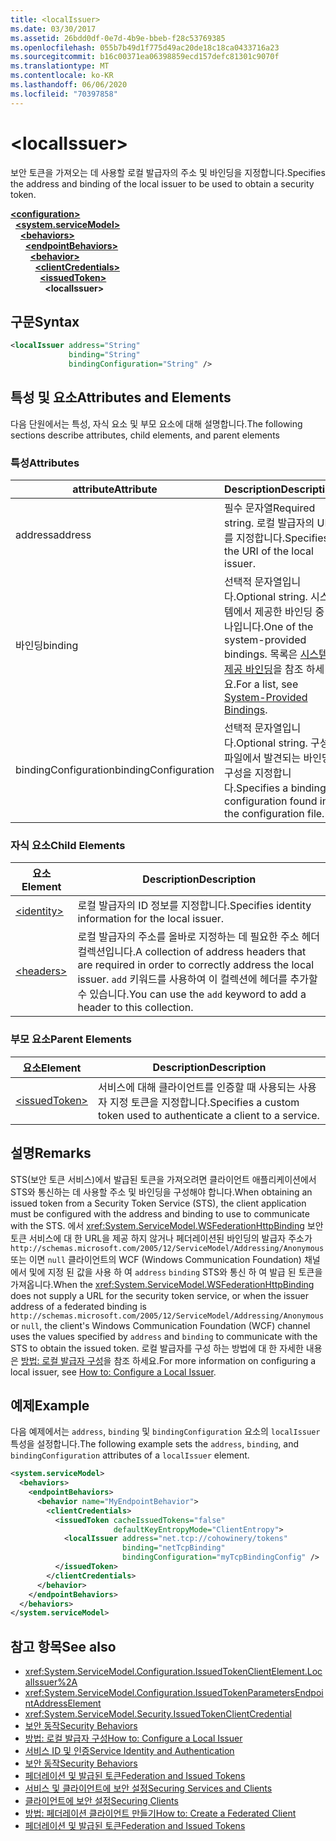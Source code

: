 ```yaml
---
title: <localIssuer>
ms.date: 03/30/2017
ms.assetid: 26bdd0df-0e7d-4b9e-bbeb-f28c53769385
ms.openlocfilehash: 055b7b49d1f775d49ac20de18c18ca0433716a23
ms.sourcegitcommit: b16c00371ea06398859ecd157defc81301c9070f
ms.translationtype: MT
ms.contentlocale: ko-KR
ms.lasthandoff: 06/06/2020
ms.locfileid: "70397858"
---
```

# \<localIssuer>
<span data-ttu-id="16954-101">보안 토큰을 가져오는 데 사용할 로컬 발급자의 주소 및 바인딩을 지정합니다.</span><span class="sxs-lookup"><span data-stu-id="16954-101">Specifies the address and binding of the local issuer to be used to obtain a security token.</span></span>  
  
[**\<configuration>**](../configuration-element.md)\
&nbsp;&nbsp;[**\<system.serviceModel>**](system-servicemodel.md)\
&nbsp;&nbsp;&nbsp;&nbsp;[**\<behaviors>**](behaviors.md)\
&nbsp;&nbsp;&nbsp;&nbsp;&nbsp;&nbsp;[**\<endpointBehaviors>**](endpointbehaviors.md)\
&nbsp;&nbsp;&nbsp;&nbsp;&nbsp;&nbsp;&nbsp;&nbsp;[**\<behavior>**](behavior-of-endpointbehaviors.md)\
&nbsp;&nbsp;&nbsp;&nbsp;&nbsp;&nbsp;&nbsp;&nbsp;&nbsp;&nbsp;[**\<clientCredentials>**](clientcredentials.md)\
&nbsp;&nbsp;&nbsp;&nbsp;&nbsp;&nbsp;&nbsp;&nbsp;&nbsp;&nbsp;&nbsp;&nbsp;[**\<issuedToken>**](issuedtoken.md)\
&nbsp;&nbsp;&nbsp;&nbsp;&nbsp;&nbsp;&nbsp;&nbsp;&nbsp;&nbsp;&nbsp;&nbsp;&nbsp;&nbsp;**\<localIssuer>**  
  
## <a name="syntax"></a><span data-ttu-id="16954-102">구문</span><span class="sxs-lookup"><span data-stu-id="16954-102">Syntax</span></span>  
  
```xml  
<localIssuer address="String"
             binding="String"
             bindingConfiguration="String" />
```  
  
## <a name="attributes-and-elements"></a><span data-ttu-id="16954-103">특성 및 요소</span><span class="sxs-lookup"><span data-stu-id="16954-103">Attributes and Elements</span></span>  
 <span data-ttu-id="16954-104">다음 단원에서는 특성, 자식 요소 및 부모 요소에 대해 설명합니다.</span><span class="sxs-lookup"><span data-stu-id="16954-104">The following sections describe attributes, child elements, and parent elements</span></span>  
  
### <a name="attributes"></a><span data-ttu-id="16954-105">특성</span><span class="sxs-lookup"><span data-stu-id="16954-105">Attributes</span></span>  
  
|<span data-ttu-id="16954-106">attribute</span><span class="sxs-lookup"><span data-stu-id="16954-106">Attribute</span></span>|<span data-ttu-id="16954-107">Description</span><span class="sxs-lookup"><span data-stu-id="16954-107">Description</span></span>|  
|---------------|-----------------|  
|<span data-ttu-id="16954-108">address</span><span class="sxs-lookup"><span data-stu-id="16954-108">address</span></span>|<span data-ttu-id="16954-109">필수 문자열</span><span class="sxs-lookup"><span data-stu-id="16954-109">Required string.</span></span> <span data-ttu-id="16954-110">로컬 발급자의 URI를 지정합니다.</span><span class="sxs-lookup"><span data-stu-id="16954-110">Specifies the URI of the local issuer.</span></span>|  
|<span data-ttu-id="16954-111">바인딩</span><span class="sxs-lookup"><span data-stu-id="16954-111">binding</span></span>|<span data-ttu-id="16954-112">선택적 문자열입니다.</span><span class="sxs-lookup"><span data-stu-id="16954-112">Optional string.</span></span> <span data-ttu-id="16954-113">시스템에서 제공한 바인딩 중 하나입니다.</span><span class="sxs-lookup"><span data-stu-id="16954-113">One of the system-provided bindings.</span></span> <span data-ttu-id="16954-114">목록은 [시스템 제공 바인딩](../../../wcf/system-provided-bindings.md)을 참조 하세요.</span><span class="sxs-lookup"><span data-stu-id="16954-114">For a list, see [System-Provided Bindings](../../../wcf/system-provided-bindings.md).</span></span>|  
|<span data-ttu-id="16954-115">bindingConfiguration</span><span class="sxs-lookup"><span data-stu-id="16954-115">bindingConfiguration</span></span>|<span data-ttu-id="16954-116">선택적 문자열입니다.</span><span class="sxs-lookup"><span data-stu-id="16954-116">Optional string.</span></span> <span data-ttu-id="16954-117">구성 파일에서 발견되는 바인딩 구성을 지정합니다.</span><span class="sxs-lookup"><span data-stu-id="16954-117">Specifies a binding configuration found in the configuration file.</span></span>|  
  
### <a name="child-elements"></a><span data-ttu-id="16954-118">자식 요소</span><span class="sxs-lookup"><span data-stu-id="16954-118">Child Elements</span></span>  
  
|<span data-ttu-id="16954-119">요소</span><span class="sxs-lookup"><span data-stu-id="16954-119">Element</span></span>|<span data-ttu-id="16954-120">Description</span><span class="sxs-lookup"><span data-stu-id="16954-120">Description</span></span>|  
|-------------|-----------------|  
|[\<identity>](identity.md)|<span data-ttu-id="16954-121">로컬 발급자의 ID 정보를 지정합니다.</span><span class="sxs-lookup"><span data-stu-id="16954-121">Specifies identity information for the local issuer.</span></span>|  
|[\<headers>](headers-element.md)|<span data-ttu-id="16954-122">로컬 발급자의 주소를 올바로 지정하는 데 필요한 주소 헤더 컬렉션입니다.</span><span class="sxs-lookup"><span data-stu-id="16954-122">A collection of address headers that are required in order to correctly address the local issuer.</span></span> <span data-ttu-id="16954-123">`add` 키워드를 사용하여 이 컬렉션에 헤더를 추가할 수 있습니다.</span><span class="sxs-lookup"><span data-stu-id="16954-123">You can use the `add` keyword to add a header to this collection.</span></span>|  
  
### <a name="parent-elements"></a><span data-ttu-id="16954-124">부모 요소</span><span class="sxs-lookup"><span data-stu-id="16954-124">Parent Elements</span></span>  
  
|<span data-ttu-id="16954-125">요소</span><span class="sxs-lookup"><span data-stu-id="16954-125">Element</span></span>|<span data-ttu-id="16954-126">Description</span><span class="sxs-lookup"><span data-stu-id="16954-126">Description</span></span>|  
|-------------|-----------------|  
|[\<issuedToken>](issuedtoken.md)|<span data-ttu-id="16954-127">서비스에 대해 클라이언트를 인증할 때 사용되는 사용자 지정 토큰을 지정합니다.</span><span class="sxs-lookup"><span data-stu-id="16954-127">Specifies a custom token used to authenticate a client to a service.</span></span>|  
  
## <a name="remarks"></a><span data-ttu-id="16954-128">설명</span><span class="sxs-lookup"><span data-stu-id="16954-128">Remarks</span></span>  
 <span data-ttu-id="16954-129">STS(보안 토큰 서비스)에서 발급된 토큰을 가져오려면 클라이언트 애플리케이션에서 STS와 통신하는 데 사용할 주소 및 바인딩을 구성해야 합니다.</span><span class="sxs-lookup"><span data-stu-id="16954-129">When obtaining an issued token from a Security Token Service (STS), the client application must be configured with the address and binding to use to communicate with the STS.</span></span> <span data-ttu-id="16954-130">에서 <xref:System.ServiceModel.WSFederationHttpBinding> 보안 토큰 서비스에 대 한 URL을 제공 하지 않거나 페더레이션된 바인딩의 발급자 주소가 `http://schemas.microsoft.com/2005/12/ServiceModel/Addressing/Anonymous` 또는 이면 `null` 클라이언트의 WCF (Windows Communication Foundation) 채널에서 및에 지정 된 값을 사용 하 여 `address` `binding` STS와 통신 하 여 발급 된 토큰을 가져옵니다.</span><span class="sxs-lookup"><span data-stu-id="16954-130">When the <xref:System.ServiceModel.WSFederationHttpBinding> does not supply a URL for the security token service, or when the issuer address of a federated binding is `http://schemas.microsoft.com/2005/12/ServiceModel/Addressing/Anonymous` or `null`, the client's Windows Communication Foundation (WCF) channel uses the values specified by `address` and `binding` to communicate with the STS to obtain the issued token.</span></span> <span data-ttu-id="16954-131">로컬 발급자를 구성 하는 방법에 대 한 자세한 내용은 [방법: 로컬 발급자 구성](../../../wcf/feature-details/how-to-configure-a-local-issuer.md)을 참조 하세요.</span><span class="sxs-lookup"><span data-stu-id="16954-131">For more information on configuring a local issuer, see [How to: Configure a Local Issuer](../../../wcf/feature-details/how-to-configure-a-local-issuer.md).</span></span>  
  
## <a name="example"></a><span data-ttu-id="16954-132">예제</span><span class="sxs-lookup"><span data-stu-id="16954-132">Example</span></span>  
 <span data-ttu-id="16954-133">다음 예제에서는 `address`, `binding` 및 `bindingConfiguration` 요소의 `localIssuer` 특성을 설정합니다.</span><span class="sxs-lookup"><span data-stu-id="16954-133">The following example sets the `address`, `binding`, and `bindingConfiguration` attributes of a `localIssuer` element.</span></span>  
  
```xml  
<system.serviceModel>
  <behaviors>
    <endpointBehaviors>
      <behavior name="MyEndpointBehavior">
        <clientCredentials>
          <issuedToken cacheIssuedTokens="false"
                       defaultKeyEntropyMode="ClientEntropy">
            <localIssuer address="net.tcp://cohowinery/tokens"
                         binding="netTcpBinding"
                         bindingConfiguration="myTcpBindingConfig" />
          </issuedToken>
        </clientCredentials>
      </behavior>
    </endpointBehaviors>
  </behaviors>
</system.serviceModel>
```  
  
## <a name="see-also"></a><span data-ttu-id="16954-134">참고 항목</span><span class="sxs-lookup"><span data-stu-id="16954-134">See also</span></span>

- <xref:System.ServiceModel.Configuration.IssuedTokenClientElement.LocalIssuer%2A>
- <xref:System.ServiceModel.Configuration.IssuedTokenParametersEndpointAddressElement>
- <xref:System.ServiceModel.Security.IssuedTokenClientCredential>
- [<span data-ttu-id="16954-135">보안 동작</span><span class="sxs-lookup"><span data-stu-id="16954-135">Security Behaviors</span></span>](../../../wcf/feature-details/security-behaviors-in-wcf.md)
- [<span data-ttu-id="16954-136">방법: 로컬 발급자 구성</span><span class="sxs-lookup"><span data-stu-id="16954-136">How to: Configure a Local Issuer</span></span>](../../../wcf/feature-details/how-to-configure-a-local-issuer.md)
- [<span data-ttu-id="16954-137">서비스 ID 및 인증</span><span class="sxs-lookup"><span data-stu-id="16954-137">Service Identity and Authentication</span></span>](../../../wcf/feature-details/service-identity-and-authentication.md)
- [<span data-ttu-id="16954-138">보안 동작</span><span class="sxs-lookup"><span data-stu-id="16954-138">Security Behaviors</span></span>](../../../wcf/feature-details/security-behaviors-in-wcf.md)
- [<span data-ttu-id="16954-139">페더레이션 및 발급된 토큰</span><span class="sxs-lookup"><span data-stu-id="16954-139">Federation and Issued Tokens</span></span>](../../../wcf/feature-details/federation-and-issued-tokens.md)
- [<span data-ttu-id="16954-140">서비스 및 클라이언트에 보안 설정</span><span class="sxs-lookup"><span data-stu-id="16954-140">Securing Services and Clients</span></span>](../../../wcf/feature-details/securing-services-and-clients.md)
- [<span data-ttu-id="16954-141">클라이언트에 보안 설정</span><span class="sxs-lookup"><span data-stu-id="16954-141">Securing Clients</span></span>](../../../wcf/securing-clients.md)
- [<span data-ttu-id="16954-142">방법: 페더레이션 클라이언트 만들기</span><span class="sxs-lookup"><span data-stu-id="16954-142">How to: Create a Federated Client</span></span>](../../../wcf/feature-details/how-to-create-a-federated-client.md)
- [<span data-ttu-id="16954-143">페더레이션 및 발급된 토큰</span><span class="sxs-lookup"><span data-stu-id="16954-143">Federation and Issued Tokens</span></span>](../../../wcf/feature-details/federation-and-issued-tokens.md)
